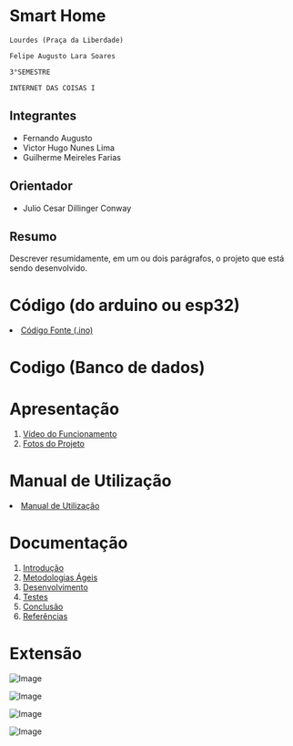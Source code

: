# Smart Home

`Lourdes (Praça da Liberdade)`

`Felipe Augusto Lara Soares`

`3°SEMESTRE`

`INTERNET DAS COISAS I`


## Integrantes

* Fernando Augusto
* Victor Hugo Nunes Lima
* Guilherme Meireles Farias


## Orientador

* Julio Cesar Dillinger Conway

## Resumo

Descrever resumidamente, em um ou dois parágrafos, o projeto que está sendo desenvolvido.

# Código (do arduino ou esp32)

<li><a href="Codigo/README.md"> Código Fonte (.ino)</a></li>

# Codigo (Banco de dados)


# Apresentação

<ol>
<li><a href="Apresentacao/README.md"> Vídeo do Funcionamento</a></li>
<li><a href="Apresentacao/README.md"> Fotos do Projeto</a></li>
</ol>

# Manual de Utilização

<li><a href="Manual/manual de utilização.md"> Manual de Utilização</a></li>


# Documentação

<ol>
<li><a href="Documentacao/01-Introducão.md"> Introdução</a></li>
<li><a href="Documentacao/02-Metodologias Ágeis.md"> Metodologias Ágeis</a></li>
<li><a href="Documentacao/03-Desenvolvimento.md"> Desenvolvimento </a></li>
<li><a href="Documentacao/04-Testes.md"> Testes </a></li>
<li><a href="Documentacao/05-Conclusão.md"> Conclusão </a></li>
<li><a href="Documentacao/06-Referências.md"> Referências </a></li>
</ol>

# Extensão

![Image](https://github.com/user-attachments/assets/d1a63731-c9b2-42c6-8264-c6b76f227cf1)

![Image](https://github.com/user-attachments/assets/b958c02c-f2cb-4a4a-b6e5-b28c6e41389f)

![Image](https://github.com/user-attachments/assets/cb3ae838-148f-41ea-8451-065ec3e61e12)

![Image](https://github.com/user-attachments/assets/a7c38000-36cf-4672-bd2b-59266f7acbc5)




